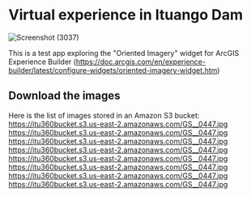 # Virtual experience in Ituango Dam
![Screenshot (3037)](https://github.com/andriusmv/360damn/assets/99091918/66116ead-8350-400c-a72b-5200d8e49c66)

This is a test app exploring the "Oriented Imagery" widget for ArcGIS Experience Builder (https://doc.arcgis.com/en/experience-builder/latest/configure-widgets/oriented-imagery-widget.htm)

## Download the images
Here is the list of images stored in an Amazon S3 bucket:
https://itu360bucket.s3.us-east-2.amazonaws.com/GS__0447.jpg
https://itu360bucket.s3.us-east-2.amazonaws.com/GS__0447.jpg
https://itu360bucket.s3.us-east-2.amazonaws.com/GS__0447.jpg
https://itu360bucket.s3.us-east-2.amazonaws.com/GS__0447.jpg
https://itu360bucket.s3.us-east-2.amazonaws.com/GS__0447.jpg
https://itu360bucket.s3.us-east-2.amazonaws.com/GS__0447.jpg
https://itu360bucket.s3.us-east-2.amazonaws.com/GS__0447.jpg
https://itu360bucket.s3.us-east-2.amazonaws.com/GS__0447.jpg
